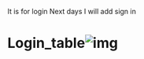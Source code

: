 It is for login 
Next days I will add sign in 

# Login_table![img](https://user-images.githubusercontent.com/92303549/224967038-bde89413-7a5b-47b4-9887-13c58924532a.png)
